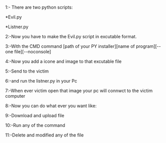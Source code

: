 1:- There are two python scripts:

*Evil.py

*Listner.py

2:-Now you have to make the Evil.py script in excutable format.

3:-With the CMD command [path of your PY installer][name of program][--one file][--noconsole]

4:-Now you add a icone and image to that excutable file

5:-Send to the victim 

6:-and run the listner.py in your Pc 

7:-When ever victim open that image your pc will connwct to the victim computer 

8:-Now you can do what ever you want like:

9:-Download and upload file 

10:-Run any of the command 

11:-Delete and modified any of the file
